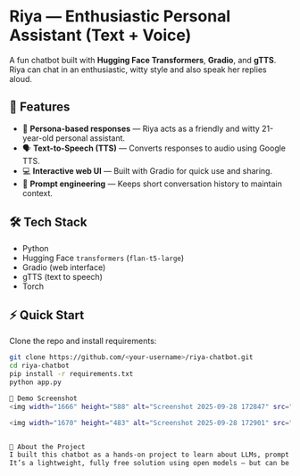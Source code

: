 # Riya — Enthusiastic Personal Assistant (Text + Voice)

A fun chatbot built with **Hugging Face Transformers**, **Gradio**, and **gTTS**.  
Riya can chat in an enthusiastic, witty style and also speak her replies aloud.

## 🚀 Features
- 🤖 **Persona-based responses** — Riya acts as a friendly and witty 21-year-old personal assistant.
- 🗣️ **Text-to-Speech (TTS)** — Converts responses to audio using Google TTS.
- 💻 **Interactive web UI** — Built with Gradio for quick use and sharing.
- 🧠 **Prompt engineering** — Keeps short conversation history to maintain context.

## 🛠 Tech Stack
- Python
- Hugging Face `transformers` (`flan-t5-large`)
- Gradio (web interface)
- gTTS (text to speech)
- Torch

## ⚡ Quick Start
Clone the repo and install requirements:
```bash
git clone https://github.com/<your-username>/riya-chatbot.git
cd riya-chatbot
pip install -r requirements.txt
python app.py

📸 Demo Screenshot
<img width="1666" height="588" alt="Screenshot 2025-09-28 172847" src="https://github.com/user-attachments/assets/749e7a5e-01e9-4677-b557-b2f5b97d8c88" />

<img width="1670" height="483" alt="Screenshot 2025-09-28 172901" src="https://github.com/user-attachments/assets/7159af92-a6d4-42d3-9a37-3460eeab6224" />


🌟 About the Project
I built this chatbot as a hands-on project to learn about LLMs, prompt design, and building interactive AI apps.
It’s a lightweight, fully free solution using open models — but can be upgraded to GPT-3.5/4 for better answers.
